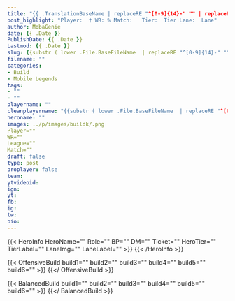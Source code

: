 ```yaml
---
title: "{{ .TranslationBaseName | replaceRE "^[0-9]{14}-" "" | replaceRE "-" " " | title }}"
post_highlight: "Player:  † WR: % Match:   Tier:  Tier Lane:  Lane"
author: MobaGenie
date: {{ .Date }}
PublishDate: {{ .Date }}
Lastmod: {{ .Date }}
slug: {{substr ( lower .File.BaseFileName  | replaceRE "^[0-9]{14}-" "" | replaceRE "," "") 0 80 }}
filename: ""
categories: 
- Build 
- Mobile Legends
tags: 
- ""
- ""
playername: ""
cleanplayername: "{{substr ( lower .File.BaseFileName  | replaceRE "^[0-9]{14}-" "" | replaceRE "," "") 0 80 }}"
heroname: ""
images: ../p/images/buildk/.png
Player="" 
WR="" 
League="" 
Match="" 
draft: false
type: post
proplayer: false
team: 
ytvideoid: 
ign: 
yt: 
fb: 
ig: 
tw: 
bio: 
---
```


{{< HeroInfo HeroName="" Role="" BP="" DM="" Ticket="" HeroTier="" TierLabel="" LaneImg="" LaneLabel="" >}} {{< /HeroInfo >}}
 
{{< OffensiveBuild build1=""  build2="" build3="" build4="" build5="" build6="" >}} {{</ OffensiveBuild >}}  

{{< BalancedBuild build1=""  build2="" build3="" build4="" build5="" build6="" >}} {{</ BalancedBuild >}}  



